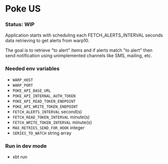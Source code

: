 # Poke US

### Status: WIP

Application starts with scheduling each FETCH_ALERTS_INTERVAL seconds data retrieving to get alerts from warp10.

The goal is to retrieve "to alert" items and if alerts match "to alert" then send notification using unimplemented channels like SMS, mailing, etc.

### Needed env variables

- `WARP_HOST`
- `WARP_PORT`
- `POKE_API_BASE_URL`
- `POKE_API_INTERNAL_AUTH_TOKEN`
- `POKE_API_READ_TOKEN_ENDPOINT`
- `POKE_API_WRITE_TOKEN_ENDPOINT`
- `FETCH_ALERTS_INTERVAL` second(s)
- `FETCH_READ_TOKEN_INTERVAL` minute(s)
- `FETCH_WRITE_TOKEN_INTERVAL` minute(s)
- `MAX_RETRIES_SEND_FOR_HOOK` integer
- `SERIES_TO_WATCH` string array

### Run in dev mode

- sbt run
